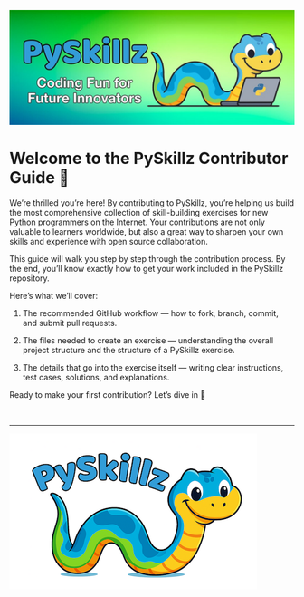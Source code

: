 ![PySkillz](../graphics/PySkillzBanner.png)

# Welcome to the PySkillz Contributor Guide 🎉

We’re thrilled you’re here! By contributing to PySkillz, you’re helping us build the most comprehensive collection of skill-building exercises for new Python programmers on the Internet. Your contributions are not only valuable to learners worldwide, but also a great way to sharpen your own skills and experience with open source collaboration.

This guide will walk you step by step through the contribution process. By the end, you’ll know exactly how to get your work included in the PySkillz repository.

Here’s what we’ll cover:

1. The recommended GitHub workflow — how to fork, branch, commit, and submit pull requests.

2. The files needed to create an exercise — understanding the overall project structure and the structure of a PySkillz exercise.

3. The details that go into the exercise itself — writing clear instructions, test cases, solutions, and explanations.

Ready to make your first contribution? Let’s dive in 🚀

<BR>

************

[![Skillz Catalog](../graphics/PySkillzFooter.png)](skillz-catalog)
